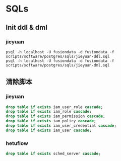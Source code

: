 # SQLs

## Init ddl & dml

### jieyuan

```
psql -h localhost -U fusiondata -d fusiondata -f scripts/software/postgres/sqls/jieyuan-ddl.sql
psql -h localhost -U fusiondata -d fusiondata -f scripts/software/postgres/sqls/jieyuan-dml.sql
```

## 清除脚本

### jieyuan

```sql
drop table if exists iam_user_role cascade;
drop table if exists iam_role cascade;
drop table if exists iam_permission cascade;
drop table if exists iam_policy cascade;
drop table if exists iam_user_credential cascade;
drop table if exists iam_user cascade;
```

### hetuflow

```sql
drop table if exists sched_server cascade;
```
